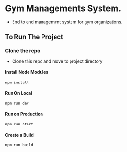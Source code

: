 # Gym Managements System.


- End to end management system for gym organizations.

## To Run The Project

### Clone the repo 
- Clone this repo and move to project directory

#### Install Node Modules 

```
npm install 

```

#### Run On Local 
```
npm run dev
```

#### Run on Production
```
npm run start
```

#### Create a  Build
```
npm run build
```
 